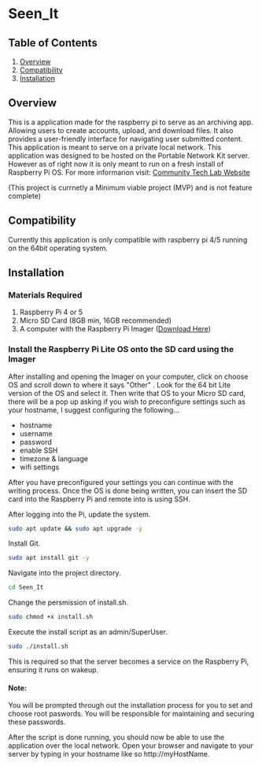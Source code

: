 # Seen_It

## Table of Contents

1. [Overview](#overview)
2. [Compatibility](#compatibility)
3. [Installation](#installation)

## <a name="#overview"> Overview </a>

This is a application made for the raspberry pi to serve as an archiving app. Allowing users to create accounts, upload, and download files. It also provides a user-friendly interface for navigating user submitted content. This application is meant to serve on a private local network. This application was designed to be hosted on the Portable Network Kit server. However as of right now it is only meant to run on a fresh install of Raspberry Pi OS. For more informarion visit: <a href="communitytechlab.org">Community Tech Lab Website</a>

(This project is currnetly a Minimum viable project (MVP) and is not feature complete)

## <a name="#compatibility"> Compatibility </a>

Currently this application is only compatible with raspberry pi 4/5 running on the 64bit operating system.

## <a name="#installation"> Installation </a>

### Materials Required

1. Raspberry Pi 4 or 5
2. Micro SD Card (8GB min, 16GB recommended)
3. A computer with the Raspberry Pi Imager (<a href="https://www.raspberrypi.com/software/">Download Here</a>)

### Install the Raspberry Pi Lite OS onto the SD card using the Imager

After installing and opening the Imager on your computer, click on choose OS and scroll down to where it says "Other" . Look for the 64 bit Lite version of the OS and select it. Then write that OS to your Micro SD card, there will be a pop up asking if you wish to preconfigure settings such as your hostname, I suggest configuring the following...

- hostname
- username
- password
- enable SSH
- timezone & language
- wifi settings

After you have preconfigured your settings you can continue with the writing process. Once the OS is done being written, you can insert the SD card into the Raspberry Pi and remote into is using SSH.

After logging into the Pi, update the system.

```bash
sudo apt update && sudo apt upgrade -y
```

Install Git.

```bash
sudo apt install git -y
```

Navigate into the project directory.

```bash
cd Seen_It
```

Change the persmission of install.sh.

```bash
sudo chmod +x install.sh
```

Execute the install script as an admin/SuperUser.

```bash
sudo ./install.sh
```

This is required so that the server becomes a service on the Raspberry Pi, ensuring it runs on wakeup.

#### Note:

You will be prompted through out the installation process for you to set and choose root paswords. You will be responsible for maintaining and securing these passwords.

After the script is done running, you should now be able to use the application over the local network. Open your browser and navigate to your server by typing in your hostname like so http://myHostName.

